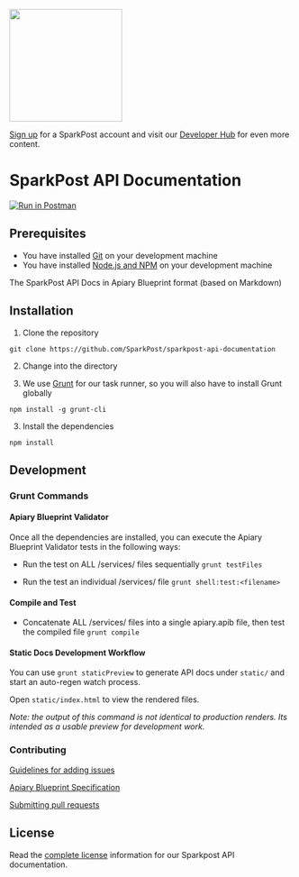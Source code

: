 <a href="https://www.sparkpost.com"><img src="https://www.sparkpost.com/sites/default/files/attachments/SparkPost_Logo_2-Color_Gray-Orange_RGB.svg" width="200px"/></a>

[Sign up](https://app.sparkpost.com/sign-up?src=Dev-Website&sfdcid=70160000000pqBb) for a SparkPost account and visit our [Developer Hub](https://developers.sparkpost.com) for even more content.

# SparkPost API Documentation

[![Run in Postman](https://s3.amazonaws.com/postman-static/run-button.png)](https://www.getpostman.com/run-collection/81ee1dd2790d7952b76a)

## Prerequisites

* You have installed [Git](http://git-scm.com/downloads) on your development machine
* You have installed [Node.js and NPM](https://nodejs.org/) on your development machine

The SparkPost API Docs in Apiary Blueprint format (based on Markdown)

## Installation

1. Clone the repository

```git clone https://github.com/SparkPost/sparkpost-api-documentation```

2. Change into the directory

2. We use [Grunt](http://gruntjs.com/) for our task runner, so you will also have to install Grunt globally

```npm install -g grunt-cli```

3. Install the dependencies

```npm install```

## Development

### Grunt Commands

#### Apiary Blueprint Validator

Once all the dependencies are installed, you can execute the Apiary Blueprint Validator tests in the following ways:

* Run the test on ALL /services/ files sequentially
  ```grunt testFiles```

* Run the test an individual /services/ file
  ```grunt shell:test:<filename>```

#### Compile and Test

* Concatenate ALL /services/ files into a single apiary.apib file, then test the compiled file
  ```grunt compile```

#### Static Docs Development Workflow

You can use `grunt staticPreview` to generate API docs under `static/` and start an auto-regen watch process.

Open `static/index.html` to view the rendered files.

*Note: the output of this command is not identical to production renders. Its intended as a usable preview for development work.*

### Contributing
[Guidelines for adding issues](docs/ADDING_ISSUES.markdown)

[Apiary Blueprint Specification](https://github.com/apiaryio/api-blueprint/blob/master/API%20Blueprint%20Specification.md)

[Submitting pull requests](docs/CONTRIBUTING.markdown)

## License

Read the [complete license](/LICENSE) information for our Sparkpost API documentation.
